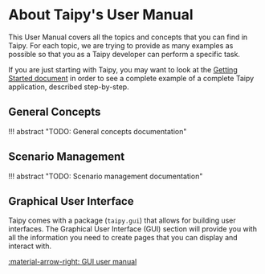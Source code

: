 # About Taipy's User Manual

This User Manual covers all the topics and concepts that you can find in Taipy.
For each topic, we are trying to provide as many examples as possible so that
you as a Taipy developer can perform a specific task.

If you are just starting with Taipy, you may want to look at the [Getting Started document](/../getting_started/installation.md)
in order to see a complete example of a complete Taipy application, described step-by-step.

## General Concepts

!!! abstract "TODO: General concepts documentation"

## Scenario Management

!!! abstract "TODO: Scenario management documentation"

## Graphical User Interface

Taipy comes with a package (`taipy.gui`) that allows for building user interfaces. The
Graphical User Interface (GUI) section will provide you with all the information
you need to create pages that you can display and interact with.

[:material-arrow-right: GUI user manual](gui/user.md)
